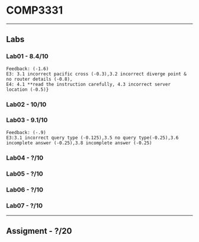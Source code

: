 # COMP3331
------
## Labs

### Lab01 - 8.4/10
```
Feedback: (-1.6)
E3: 3.1 incorrect pacific cross (-0.3),3.2 incorrect diverge point & no router details (-0.8),
E4: 4.1 **read the instruction carefully, 4.3 incorrect server location (-0.5)}
```
### Lab02 - 10/10

### Lab03 - 9.1/10
```
Feedback: (-.9)
E3:3.1 incorrect query type (-0.125),3.5 no query type(-0.25),3.6 incomplete answer (-0.25),3.8 incomplete answer (-0.25)
```

### Lab04 - ?/10

### Lab05 - ?/10

### Lab06 - ?/10

### Lab07 - ?/10

-------
## Assigment - ?/20